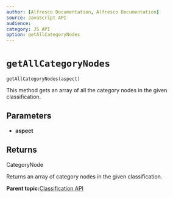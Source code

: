 ```yaml
---
author: [Alfresco Documentation, Alfresco Documentation]
source: JavaScript API
audience: 
category: JS API
option: getAllCategoryNodes
---
```


# ```getAllCategoryNodes```

``getAllCategoryNodes(aspect)``

This method gets an array of all the category nodes in the given classification.

## Parameters

-   **aspect**

## Returns

CategoryNode

Returns an array of category nodes in the given classification.

**Parent topic:**[Classification API](../references/API-JS-Classification.md)

